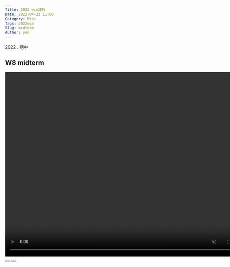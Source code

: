 ```yaml
---
Title: 2022 wcm課程
Date: 2022-04-22 11:00
Category: Misc
Tags: 2022wcm
Slug: midterm
Author: yen
---
```


2022 . 期中

<!-- PELICAN_END_SUMMARY -->

W8 midterm
----
<video width="800" height="600" autoplay="autoplay" class="winkVideoClass" data-dirname="./../cmsimde/static" data-varname="winkVideoData2" loop="loop" muted="" playsinline="">
<source src="./../downloads/w8_project.mp4" type="video/mp4" /></video>
<div class="winkVideoOverlayClass"></div>
<div class="winkVideoControlBarClass"><button class="winkVideoControlBarPlayButtonClass"></button> <button class="winkVideoControlBarPauseButtonClass"></button>
<div class="winkVideoControlBarProgressLeftClass"></div>
<div class="winkVideoControlBarProgressEmptyMiddleClass"></div>
<div class="winkVideoControlBarProgressRightClass"></div>
<div class="winkVideoControlBarProgressFilledMiddleClass"></div>
<div class="winkVideoControlBarProgressThumbClass"></div>
</div>
<div class="winkVideoPlayOverlayClass"></div>
</div>




